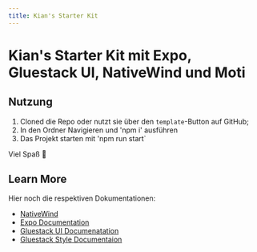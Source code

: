 ```yaml
---
title: Kian's Starter Kit
---
```


# Kian's Starter Kit mit Expo, Gluestack UI, NativeWind und Moti

## Nutzung

1. Cloned die Repo oder nutzt sie über den `template`-Button auf GitHub;
2. In den Ordner Navigieren und 'npm i' ausführen
3. Das Projekt starten mit 'npm run start`

Viel Spaß 🚀

## Learn More

Hier noch die respektiven Dokumentationen:

- [NativeWind](https://www.nativewind.dev/v4/overview)
- [Expo Documentation](https://github.com/expo/expo)
- [Gluestack UI Documenatation](https://ui.gluestack.io/docs/overview/introduction)
- [Gluestack Style Documentaion](https://style.gluestack.io/docs/overview/introduction)
